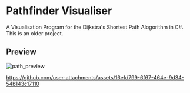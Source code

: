 # Pathfinder Visualiser
 A Visualisation Program for the Dijkstra's Shortest Path Alogorithm in C#.  
 This is an older project.

 ## Preview
![path_preview](https://github.com/user-attachments/assets/f3119345-d557-4404-a1ca-73fb4020148a)

https://github.com/user-attachments/assets/16efd799-6f67-464e-9d34-54b143c17110

